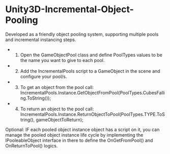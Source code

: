 # Unity3D-Incremental-Object-Pooling

Developed as a friendly object pooling system, supporting multiple pools and incremental instancing steps.


* 1. Open the GameObjectPool class and define PoolTypes values to be the name you want to give to each pool.

* 2. Add the IncrementalPools script to a GameObject in the scene and configure your pool/s.

* 3. To get an object from the pool call:
IncrementalPools.Instance.GetObjectFromPool(PoolTypes.CubesFalling.ToString());

* 4. To return an object to the pool call:
IncrementalPools.Instance.ReturnObjectToPool(PoolTypes.TYPE.ToString(), gameObjectToReturn);

Optional: IF each pooled object instance object has a script on it, you can manage the pooled object instance life cycle by implementing the IPooleableObject interface in there to define the OnGetFromPool() and OnReturnToPool() logics.
